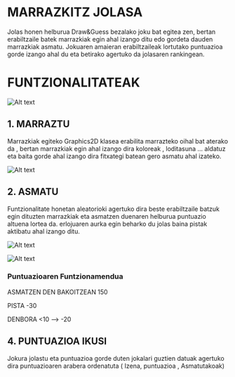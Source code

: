 # MARRAZKITZ JOLASA

Jolas honen helburua Draw&Guess bezalako joku bat egitea zen, bertan erabiltzaile batek marrazkiak egin ahal izango ditu edo gordeta dauden marrazkiak asmatu. Jokuaren amaieran erabiltzaileak lortutako puntuazioa gorde izango ahal du eta betirako agertuko da jolasaren rankingean.
# FUNTZIONALITATEAK
![Alt text](https://media.discordapp.net/attachments/805837040566534207/813731036872704090/unknown.png?width=1048&height=610 "Optional title")
## 1. MARRAZTU
  Marrazkiak egiteko Graphics2D klasea erabilita marrazteko oihal bat aterako da , bertan marrazkiak egin ahal izango dira koloreak , loditasuna ... aldatuz eta baita gorde ahal izango dira fitxategi batean gero asmatu ahal izateko.

![Alt text](https://media.discordapp.net/attachments/805837040566534207/813731778829221909/unknown.png?width=1003&height=610 "Optional title")
## 2. ASMATU

Funtzionalitate honetan aleatorioki agertuko dira beste erabiltzaile batzuk egin dituzten marrazkiak eta asmatzen duenaren helburua puntuazio altuena lortea da. erlojuaren aurka egin beharko du jolas baina pistak aktibatu ahal izango ditu.

![Alt text](https://media.discordapp.net/attachments/805837040566534207/813732594193006602/unknown.png?width=992&height=610 "Optional title")

![Alt text](https://media.discordapp.net/attachments/805837040566534207/813732709246828574/unknown.png?width=962&height=610 "Optional title")

### Puntuazioaren Funtzionamendua

ASMATZEN DEN BAKOITZEAN 150

PISTA -30

DENBORA <10 --> -20


## 4. PUNTUAZIOA IKUSI
Jokura jolastu eta puntuazioa gorde duten jokalari guztien datuak agertuko dira puntuazioaren arabera ordenatuta ( Izena, puntuazioa , Asmatutakoak) 
